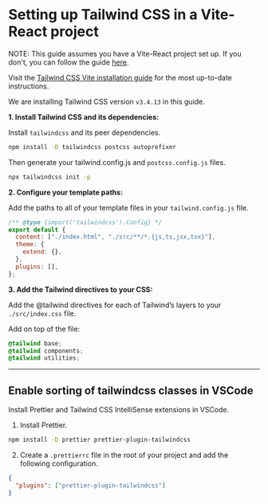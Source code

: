 # Setting up Tailwind CSS in a Vite-React project

NOTE: This guide assumes you have a Vite-React project set up. If you don't, you can follow the guide [here](https://vitejs.dev/guide/).

Visit the [Tailwind CSS Vite installation guide](https://tailwindcss.com/docs/guides/vite) for the most up-to-date instructions.

We are installing Tailwind CSS version `v3.4.13` in this guide.

**1. Install Tailwind CSS and its dependencies:**

Install `tailwindcss` and its peer dependencies.

```bash
npm install -D tailwindcss postcss autoprefixer
```

Then generate your tailwind.config.js and `postcss.config.js` files.

```bash
npx tailwindcss init -p
```

**2. Configure your template paths:**

Add the paths to all of your template files in your `tailwind.config.js` file.

```javascript
/** @type {import('tailwindcss').Config} */
export default {
  content: ["./index.html", "./src/**/*.{js,ts,jsx,tsx}"],
  theme: {
    extend: {},
  },
  plugins: [],
};
```

**3. Add the Tailwind directives to your CSS:**

Add the @tailwind directives for each of Tailwind’s layers to your `./src/index.css` file.

Add on top of the file:

```css
@tailwind base;
@tailwind components;
@tailwind utilities;
```

---

## Enable sorting of tailwindcss classes in VSCode

Install Prettier and Tailwind CSS IntelliSense extensions in VSCode.

1. Install Prettier.

```bash
npm install -D prettier prettier-plugin-tailwindcss
```

2. Create a `.prettierrc` file in the root of your project and add the following configuration.

```json
{
  "plugins": ["prettier-plugin-tailwindcss"]
}
```
